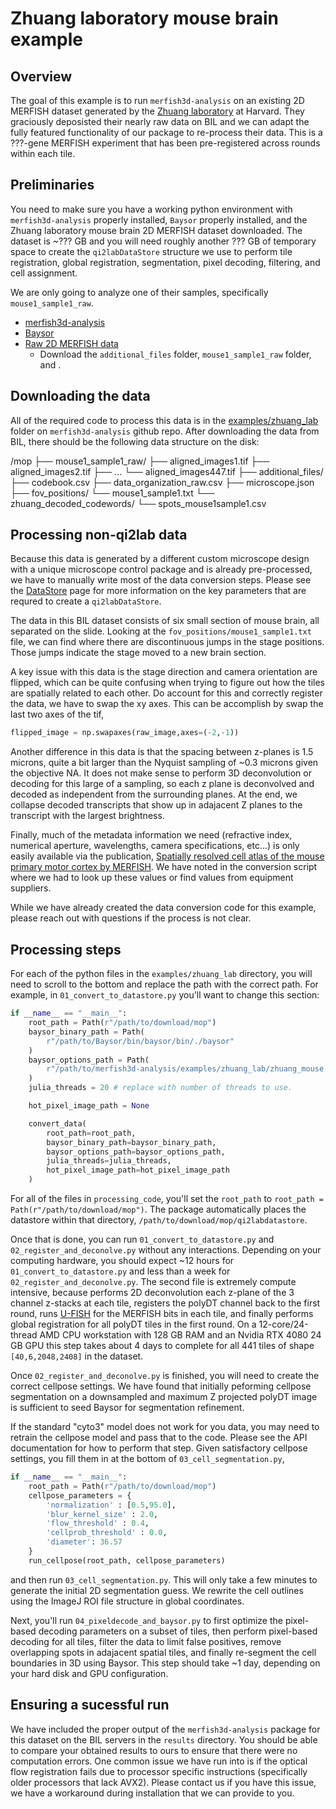 # Zhuang laboratory mouse brain example

## Overview

The goal of this example is to run `merfish3d-analysis` on an existing 2D MERFISH dataset generated by the [Zhuang laboratory]() at Harvard. They graciously deposisted their nearly raw data on BIL and we can adapt the fully featured functionality of our package to re-process their data. This is a ???-gene MERFISH experiment that has been pre-registered across rounds within each tile.

## Preliminaries

You need to make sure you have a working python environment with `merfish3d-analysis` properly installed, `Baysor` properly installed, and the Zhuang laboratory mouse brain 2D MERFISH dataset downloaded. The dataset is ~??? GB and you will need roughly another ??? GB of temporary space to create the `qi2labDataStore` structure we use to perform tile registration, global registration, segmentation, pixel decoding, filtering, and cell assignment. 

We are only going to analyze one of their samples, specifically `mouse1_sample1_raw`.

- [merfish3d-analysis](https://www.github.com/qi2lab/merfish3d-analysis)
- [Baysor](https://github.com/kharchenkolab/Baysor)
- [Raw 2D MERFISH data](https://download.brainimagelibrary.org/cf/1c/cf1c1a431ef8d021/)
    - Download the `additional_files` folder, `mouse1_sample1_raw` folder, and .

## Downloading the data

All of the required code to process this data is in the [examples/zhuang_lab](https://github.com/QI2lab/merfish3d-analysis/tree/main/examples/zhuang_lab) folder on `merfish3d-analysis` github repo. After downloading the data from BIL, there should be the following data structure on the disk:

/mop
  ├── mouse1_sample1_raw/
    ├── aligned_images1.tif
    ├── aligned_images2.tif
    ├── ...
    └── aligned_images447.tif
  ├── additional_files/
    ├── codebook.csv
    ├── data_organization_raw.csv
    ├── microscope.json
    ├── fov_positions/
      └── mouse1_sample1.txt
  └── zhuang_decoded_codewords/
    └── spots_mouse1sample1.csv

## Processing non-qi2lab data

Because this data is generated by a different custom microscope design with a unique microscope control package and is already pre-processed, we have to manually write most of the data conversion steps. Please see the [DataStore](datastore.md) page for more information on the key parameters that are requred to create a `qi2labDataStore`.

The data in this BIL dataset consists of six small section of mouse brain, all separated on the slide. Looking at the `fov_positions/mouse1_sample1.txt` file, we can find where there are discontinuous jumps in the stage positions. Those jumps indicate the stage moved to a new brain section. 

A key issue with this data is the stage direction and camera orientation are flipped, which can be quite confusing when trying to figure out how the tiles are spatially related to each other. Do account for this and correctly register the data, we have to swap the xy axes. This can be accomplish by swap the last two axes of the tif,

```python
flipped_image = np.swapaxes(raw_image,axes=(-2,-1))
```

Another difference in this data is that the spacing between z-planes is 1.5 microns, quite a bit larger than the Nyquist sampling of ~0.3 microns given the objective NA. It does not make sense to perform 3D deconvolution or decoding for this large of a sampling, so each z plane is deconvolved and decoded as independent from the surrounding planes. At the end, we collapse decoded transcripts that show up in adajacent Z planes to the transcript with the largest brightness.

Finally, much of the metadata information we need (refractive index, numerical aperture, wavelengths, camera specifications, etc...) is only easily available via the publication, [Spatially resolved cell atlas of the mouse primary motor cortex by MERFISH](https://www.nature.com/articles/s41586-021-03705-x). We have noted in the conversion script where we had to look up these values or find values from equipment suppliers.

While we have already created the data conversion code for this example, please reach out with questions if the process is not clear.

## Processing steps

For each of the python files in the `examples/zhuang_lab` directory, you will need to scroll to the bottom and replace the path with the correct path. For example, in `01_convert_to_datastore.py` you'll want to change this section:

```python
if __name__ == "__main__":
    root_path = Path(r"/path/to/download/mop")
    baysor_binary_path = Path(
        r"/path/to/Baysor/bin/baysor/bin/./baysor"
    )
    baysor_options_path = Path(
        r"/path/to/merfish3d-analysis/examples/zhuang_lab/zhuang_mouse.toml"
    )
    julia_threads = 20 # replace with number of threads to use.

    hot_pixel_image_path = None

    convert_data(
        root_path=root_path,
        baysor_binary_path=baysor_binary_path,
        baysor_options_path=baysor_options_path,
        julia_threads=julia_threads,
        hot_pixel_image_path=hot_pixel_image_path
    )
```

For all of the files in `processing_code`, you'll set the `root_path` to `root_path = Path(r"/path/to/download/mop")`. The package automatically places the datastore within that directory, `/path/to/download/mop/qi2labdatastore`.

Once that is done, you can run `01_convert_to_datastore.py` and `02_register_and_deconolve.py` without any interactions. Depending on your computing hardware, you should expect ~12 hours for `01_convert_to_datastore.py` and less than a week for `02_register_and_deconolve.py`. The second file is extremely compute intensive, because performs 2D deconvolution each z-plane of the 3 channel z-stacks at each tile, registers the polyDT channel back to the first round, runs [U-FISH](https://github.com/UFISH-Team/U-FISH) for the MERFISH bits in each tile, and finally performs global registration for all polyDT tiles in the first round. On a 12-core/24-thread AMD CPU workstation with 128 GB RAM and an Nvidia RTX 4080 24 GB GPU this step takes about 4 days to complete for all 441 tiles of shape `[40,6,2048,2408]` in the dataset.

Once `02_register_and_deconolve.py` is finished, you will need to create the correct cellpose settings. We have found that initially peforming cellpose segmentation on a downsampled and maximum Z projected polyDT image is sufficient to seed Baysor for segmentation refinement.

If the standard "cyto3" model does not work for you data, you may need to retrain the cellpose model and pass that to the code. Please see the API documentation for how to perform that step. Given satisfactory cellpose settings, you fill them in at the bottom of `03_cell_segmentation.py`,

```python
if __name__ == "__main__":
    root_path = Path(r"/path/to/download/mop")
    cellpose_parameters = {
        'normalization' : [0.5,95.0],
        'blur_kernel_size' : 2.0,
        'flow_threshold' : 0.4,
        'cellprob_threshold' : 0.0,
        'diameter': 36.57
    }
    run_cellpose(root_path, cellpose_parameters)
```

and then run `03_cell_segmentation.py`. This will only take a few minutes to generate the initial 2D segmentation guess. We rewrite the cell outlines using the ImageJ ROI file structure in global coordinates.

Next, you'll run `04_pixeldecode_and_baysor.py` to first optimize the pixel-based decoding parameters on a subset of tiles, then perform pixel-based decoding for all tiles, filter the data to limit false positives, remove overlapping spots in adajacent spatial tiles, and finally re-segment the cell boundaries in 3D using Baysor. This step should take ~1 day, depending on your hard disk and GPU configuration.

## Ensuring a sucessful run

We have included the proper output of the `merfish3d-analysis` package for this dataset on the BIL servers in the `results` directory. You should be able to compare your obtained results to ours to ensure that there were no computation errors. One common issue we have run into is if the optical flow registration fails due to processor specific instructions (specifically older processors that lack AVX2). Please contact us if you have this issue, we have a workaround during installation that we can provide to you. 